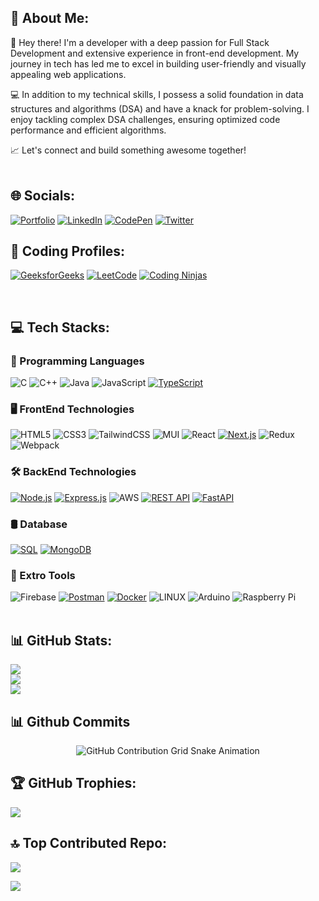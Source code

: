 ## 💫 About Me:

👋 Hey there! I'm a developer with a deep passion for Full Stack Development and extensive experience in front-end development. My journey in tech has led me to excel in building user-friendly and visually appealing web applications.

💻 In addition to my technical skills, I possess a solid foundation in data structures and algorithms (DSA) and have a knack for problem-solving. I enjoy tackling complex DSA challenges, ensuring optimized code performance and efficient algorithms.

📈 Let's connect and build something awesome together!
</br></br>

## 🌐 Socials:

[![Portfolio](https://img.shields.io/badge/%20MY%20PORTFOLIO-0077B5>?logo=medium&logoColor=white)](https://rahil1202.github.io/portfolio/)
[![LinkedIn](https://img.shields.io/badge/LinkedIn-%230077B5.svg?logo=linkedin&logoColor=white)](https://linkedin.com/in/md-rahil-vahora)
[![CodePen](https://img.shields.io/badge/CodePen-%23000000.svg?style=flat&logo=CodePen&logoColor=white)](https://codepen.io/rahil1202)
[![Twitter](https://img.shields.io/badge/Twitter-%231DA1F2.svg?logo=Twitter&logoColor=white)](https://twitter.com/Rahil_Vahora12) 

## 🧠 Coding Profiles:

[![GeeksforGeeks](https://img.shields.io/badge/GeeksforGeeks-%2300A651.svg?style=flat&logo=GeeksforGeeks&logoColor=white)](https://auth.geeksforgeeks.org/user/rahil1202/practice)
[![LeetCode](https://img.shields.io/badge/LeetCode-%23F89F1B.svg?style=flat&logo=LeetCode&logoColor=white)](https://leetcode.com/rahil1202/)
[![Coding Ninjas](https://img.shields.io/badge/Coding_Ninjas-%23142771.svg?style=flat&logo=Coding-Ninjas&logoColor=white)](https://www.codingninjas.com/studio/profile/rahil1202)


</br>

## 💻 Tech Stacks:

### 📜 Programming Languages
![C](https://img.shields.io/badge/c-%2300599C.svg?style=for-the-badge&logo=c&logoColor=white) 
![C++](https://img.shields.io/badge/c++-%2300599C.svg?style=for-the-badge&logo=c%2B%2B&logoColor=white)
![Java](https://img.shields.io/badge/java-%23ED8B00.svg?style=for-the-badge&logo=java&logoColor=white) 
![JavaScript](https://img.shields.io/badge/javascript-%23323330.svg?style=for-the-badge&logo=javascript&logoColor=%23F7DF1E)
[![TypeScript](https://img.shields.io/badge/typescript-%23007ACC.svg?style=for-the-badge&logo=typescript&logoColor=white)](https://www.typescriptlang.org/)
</br>

### 🖥️ FrontEnd Technologies

![HTML5](https://img.shields.io/badge/html5-%23E34F26.svg?style=for-the-badge&logo=html5&logoColor=white) 
![CSS3](https://img.shields.io/badge/css3-%231572B6.svg?style=for-the-badge&logo=css3&logoColor=white) 
![TailwindCSS](https://img.shields.io/badge/tailwindcss-%2338B2AC.svg?style=for-the-badge&logo=tailwind-css&logoColor=white)
![MUI](https://img.shields.io/badge/MUI-%230081CB.svg?style=for-the-badge&logo=material-ui&logoColor=white)
![React](https://img.shields.io/badge/react-%2320232a.svg?style=for-the-badge&logo=react&logoColor=%2361DAFB)
[![Next.js](https://img.shields.io/badge/next.js-%23000000.svg?style=for-the-badge&logo=next.js&logoColor=white)](https://nextjs.org/)
![Redux](https://img.shields.io/badge/redux-%23593d88.svg?style=for-the-badge&logo=redux&logoColor=white)
![Webpack](https://img.shields.io/badge/webpack-%238DD6F9.svg?style=for-the-badge&logo=webpack&logoColor=black)
</br>

### 🛠️ BackEnd Technologies

[![Node.js](https://img.shields.io/badge/Node.js-%23339933.svg?style=for-the-badge&logo=node.js&logoColor=white)](https://nodejs.org/)
[![Express.js](https://img.shields.io/badge/express.js-%23404d59.svg?style=for-the-badge)](https://expressjs.com/)
![AWS](https://img.shields.io/badge/AWS-%23FF9900.svg?style=for-the-badge&logo=amazon-aws&logoColor=white) 
[![REST API](https://img.shields.io/badge/REST_API-%2300FF00.svg?style=for-the-badge)](https://restfulapi.net/)
[![FastAPI](https://img.shields.io/badge/FastAPI-%23007D9C.svg?style=for-the-badge&logo=fastapi&logoColor=white)](https://fastapi.tiangolo.com/)
</br>

### 🛢️ Database

[![SQL](https://img.shields.io/badge/SQL-%2300599C.svg?style=for-the-badge&logo=sql&logoColor=white)](https://en.wikipedia.org/wiki/SQL)
[![MongoDB](https://img.shields.io/badge/MongoDB-%2347A248.svg?style=for-the-badge&logo=mongodb&logoColor=white)](https://www.mongodb.com/)
</br>


### 💎 Extro Tools 
![Firebase](https://img.shields.io/badge/firebase-%23039BE5.svg?style=for-the-badge&logo=firebase) 
[![Postman](https://img.shields.io/badge/postman-%23FF6C37.svg?style=for-the-badge&logo=postman&logoColor=white)](https://www.postman.com/)
[![Docker](https://img.shields.io/badge/docker-%230db7ed.svg?style=for-the-badge&logo=docker&logoColor=white)](https://www.docker.com/)
![LINUX](https://img.shields.io/badge/Linux-FCC624?style=for-the-badge&logo=linux&logoColor=black)
![Arduino](https://img.shields.io/badge/-Arduino-00979D?style=for-the-badge&logo=Arduino&logoColor=white) 
![Raspberry Pi](https://img.shields.io/badge/-RaspberryPi-C51A4A?style=for-the-badge&logo=Raspberry-Pi)
</br></br>

## 📊 GitHub Stats:
![](https://github-readme-stats.vercel.app/api?username=rahil1202&theme=dark&hide_border=false&include_all_commits=false&count_private=false)<br/>
![](https://github-readme-streak-stats.herokuapp.com/?user=rahil1202&theme=dark&hide_border=false)<br/>
![](https://github-readme-stats.vercel.app/api/top-langs/?username=rahil1202&theme=dark&hide_border=false&include_all_commits=false&count_private=false&layout=compact)

## 📊 Github Commits
<div align="center">
    <img src="https://raw.githubusercontent.com/[https://github.com/rahil1202]/[https://github.com/rahil1202]/output/github-contribution-grid-snake.svg" alt="GitHub Contribution Grid Snake Animation"/>
</div>

## 🏆 GitHub Trophies:
![](https://github-profile-trophy.vercel.app/?username=rahil1202&theme=radical&no-frame=false&no-bg=true&margin-w=4)

## 🔝 Top Contributed Repo:
![](https://github-contributor-stats.vercel.app/api?username=rahil1202&limit=5&theme=dark&combine_all_yearly_contributions=true)



[![](https://visitcount.itsvg.in/api?id=rahil1202&icon=6&color=0)](https://visitcount.itsvg.in)

